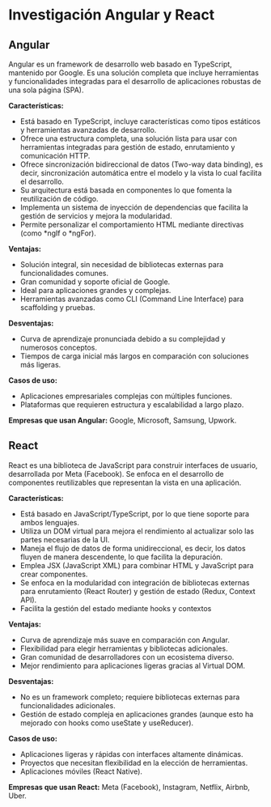 # Investigación Angular y React

## Angular
Angular es un framework de desarrollo web basado en TypeScript, mantenido por Google. Es una solución completa que incluye herramientas y funcionalidades integradas para el desarrollo de aplicaciones robustas de una sola página (SPA).

**Características:**
* Está basado en TypeScript, incluye características como tipos estáticos y herramientas avanzadas de desarrollo.
* Ofrece una estructura completa, una solución lista para usar con herramientas integradas para gestión de estado, enrutamiento y comunicación HTTP.
* Ofrece sincronización bidireccional de datos (Two-way data binding), es decir, sincronización automática entre el modelo y la vista lo cual facilita el desarrollo.
* Su arquitectura está basada en componentes lo que fomenta la reutilización de código.
* Implementa un sistema de inyección de dependencias que facilita la gestión de servicios y mejora la modularidad.
* Permite personalizar el comportamiento HTML mediante directivas (como *ngIf o *ngFor).

**Ventajas:**
* Solución integral, sin necesidad de bibliotecas externas para funcionalidades comunes.
* Gran comunidad y soporte oficial de Google.
* Ideal para aplicaciones grandes y complejas.
* Herramientas avanzadas como CLI (Command Line Interface) para scaffolding y pruebas.

**Desventajas:**
* Curva de aprendizaje pronunciada debido a su complejidad y numerosos conceptos.
* Tiempos de carga inicial más largos en comparación con soluciones más ligeras.

**Casos de uso:**
* Aplicaciones empresariales complejas con múltiples funciones.
* Plataformas que requieren estructura y escalabilidad a largo plazo.

**Empresas que usan Angular:**
Google, Microsoft, Samsung, Upwork.

## React
React es una biblioteca de JavaScript para construir interfaces de usuario, desarrollada por Meta (Facebook). Se enfoca en el desarrollo de componentes reutilizables que representan la vista en una aplicación.

**Características:**
* Está basado en JavaScript/TypeScript, por lo que tiene soporte para ambos lenguajes.
* Utiliza un DOM virtual para mejora el rendimiento al actualizar solo las partes necesarias de la UI.
* Maneja el flujo de datos de forma unidireccional, es decir, los datos fluyen de manera descendente, lo que facilita la depuración.
* Emplea JSX (JavaScript XML) para combinar HTML y JavaScript para crear componentes.
* Se enfoca en la modularidad con integración de bibliotecas externas para enrutamiento (React Router) y gestión de estado (Redux, Context API).
* Facilita la gestión del estado mediante hooks y contextos

**Ventajas:**
* Curva de aprendizaje más suave en comparación con Angular.
* Flexibilidad para elegir herramientas y bibliotecas adicionales.
* Gran comunidad de desarrolladores con un ecosistema diverso.
* Mejor rendimiento para aplicaciones ligeras gracias al Virtual DOM.

**Desventajas:**
* No es un framework completo; requiere bibliotecas externas para funcionalidades adicionales.
* Gestión de estado compleja en aplicaciones grandes (aunque esto ha mejorado con hooks como useState y useReducer).

**Casos de uso:**
* Aplicaciones ligeras y rápidas con interfaces altamente dinámicas.
* Proyectos que necesitan flexibilidad en la elección de herramientas.
* Aplicaciones móviles (React Native).

**Empresas que usan React:**
Meta (Facebook), Instagram, Netflix, Airbnb, Uber.